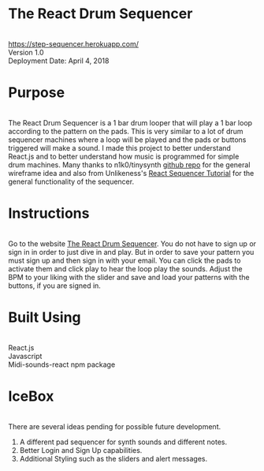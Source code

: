 # The React Drum Sequencer

\
<https://step-sequencer.herokuapp.com/> \
Version 1.0 \
Deployment Date: April 4, 2018  



# Purpose
\
The React Drum Sequencer is a 1 bar drum looper that will play a 1 bar loop according to the pattern on the pads. This is very similar to a lot of drum sequencer machines where a loop will be played and the pads or buttons triggered will make a sound. I made this project to better understand React.js and to better understand how music is programmed for simple drum machines. Many thanks to n1k0/tinysynth <a href="https://github.com/n1k0/tinysynth" target="_blank">github repo</a> for the general wireframe idea and also from Unlikeness's <a href="http://unlikenesses.com/2017-07-05-react-sequencer/" target="_blank">React Sequencer Tutorial</a> for the general functionality of the sequencer. 

# Instructions
\
Go to the website <a href="https://step-sequencer.herokuapp.com/" target="_blank">The React Drum Sequencer</a>. You do not have to sign up or sign in in order to just dive in and play. But in order to save your pattern you must sign up and then sign in with your email. You can click the pads to activate them and click play to hear the loop play the sounds. Adjust the BPM to your liking with the slider and save and load your patterns with the buttons, if you are signed in. 

# Built Using

\
React.js\
Javascript\
Midi-sounds-react npm package

# IceBox

\
There are several ideas pending for possible future development.

1) A different pad sequencer for synth sounds and different notes.
2) Better Login and Sign Up capabilities.
3) Additional Styling such as the sliders and alert messages.
